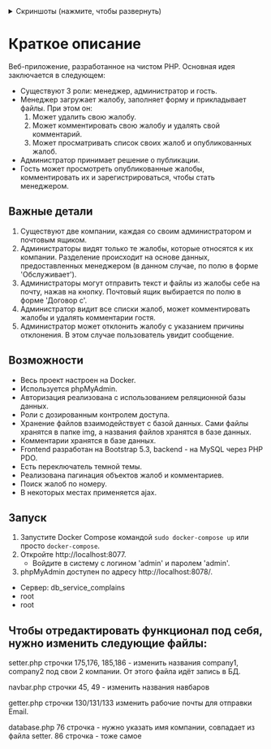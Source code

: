 <details>
<summary>Скриншоты (нажмите, чтобы развернуть)</summary>

![image](https://github.com/SnappsiSnappes/complains/assets/111605401/4963745e-2874-4505-a403-e11e8d4e7e3e)
![image](https://github.com/SnappsiSnappes/complains/assets/111605401/58749dfd-ccd5-4d2f-85a3-89ad9b4229ec)
![image](https://github.com/SnappsiSnappes/complains/assets/111605401/d281070a-d825-4528-9b19-0d8944f1997b)
![image](https://github.com/SnappsiSnappes/complains/assets/111605401/c30b952e-609b-4d6f-9a04-e6b5d27ccb7e)
![image](https://github.com/SnappsiSnappes/complains/assets/111605401/e718722e-b078-4abc-8fae-d9b518d788be)


</details>



# Краткое описание
Веб-приложение, разработанное на чистом PHP. Основная идея заключается в следующем:
- Существуют 3 роли: менеджер, администратор и гость.
- Менеджер загружает жалобу, заполняет форму и прикладывает файлы. При этом он:
  1) Может удалить свою жалобу.
  2) Может комментировать свою жалобу и удалять свой комментарий.
  3) Может просматривать список своих жалоб и опубликованных жалоб.
- Администратор принимает решение о публикации.
- Гость может просмотреть опубликованные жалобы, комментировать их и зарегистрироваться, чтобы стать менеджером.

## Важные детали
1) Существуют две компании, каждая со своим администратором и почтовым ящиком.
2) Администраторы видят только те жалобы, которые относятся к их компании. Разделение происходит на основе данных, предоставленных менеджером (в данном случае, по полю в форме 'Обслуживает').
3) Администраторы могут отправить текст и файлы из жалобы себе на почту, нажав на кнопку. Почтовый ящик выбирается по полю в форме 'Договор с'.
4) Администратор видит все списки жалоб, может комментировать жалобы и удалять комментарии гостя.
5) Администратор может отклонить жалобу с указанием причины отклонения. В этом случае пользователь увидит сообщение.

## Возможности
- Весь проект настроен на Docker.
- Используется phpMyAdmin.
- Авторизация реализована с использованием реляционной базы данных.
- Роли с дозированным контролем доступа.
- Хранение файлов взаимодействует с базой данных. Сами файлы хранятся в папке img, а названия файлов хранятся в базе данных.
- Комментарии хранятся в базе данных.
- Frontend разработан на Bootstrap 5.3, backend - на MySQL через PHP PDO.
- Есть переключатель темной темы.
- Реализована пагинация объектов жалоб и комментариев.
- Поиск жалоб по номеру.
- В некоторых местах применяется ajax.

## Запуск
1) Запустите Docker Compose командой `sudo docker-compose up` или просто `docker-compose`.
2) Откройте http://localhost:8077.
   - Войдите в систему с логином 'admin' и паролем 'admin'.
3) phpMyAdmin доступен по адресу http://localhost:8078/.
  - Сервер: db_service_complains
  - root
  - root


## Чтобы отредактировать функционал под себя, нужно изменить следующие файлы:

setter.php
строчки 175,176, 185,186  - изменить названия company1, company2  под свои 2 компании.
От этого файла идёт запись в БД.

navbar.php
строчки 45, 49 - изменить названия навбаров

getter.php
строчки 130/131/133 изменить рабочие почты для отправки Email. 

database.php
76 строчка - нужно указать имя компании, совпадает из файла setter. 
86 строчка - тоже самое



